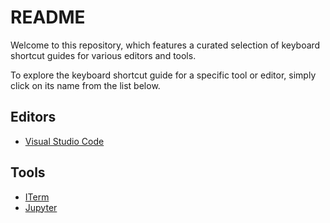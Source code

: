 # README

Welcome to this repository, which features a curated selection of keyboard shortcut guides for various editors and tools.

To explore the keyboard shortcut guide for a specific tool or editor, simply click on its name from the list below.

## Editors
- [Visual Studio Code](Editors/VSCode.md)

## Tools
- [ITerm](Tools/Git.md)
- [Jupyter](Tools/Jupyter.md)

